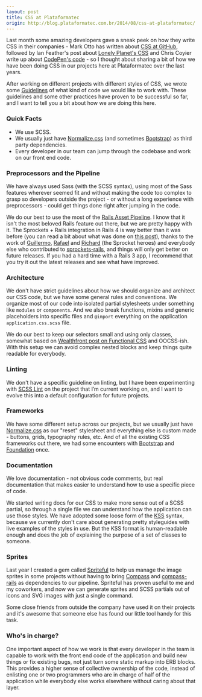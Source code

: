 ```yaml
---
layout: post
title: CSS at Plataformatec
origin: http://blog.plataformatec.com.br/2014/08/css-at-plataformatec/
---
```


Last month some amazing developers gave a sneak peek on how they write CSS in their companies - Mark Otto has written about [CSS at GitHub](http://markdotto.com/2014/07/23/githubs-css), followed by Ian Feather's post about [Lonely Planet's CSS](http://ianfeather.co.uk/css-at-lonely-planet/) and Chris Coyier write up about [CodePen's code](http://codepen.io/chriscoyier/blog/codepens-css) - so I thought about sharing a bit of how we have been doing CSS in our projects here at Plataformatec over the last years.

After working on different projects with different styles of CSS, we wrote some [Guidelines](http://guidelines.plataformatec.com.br/css.html) of what kind of code we would like to work with. These guidelines and some other practices have proven to be successful so far, and I want to tell you a bit about how we are doing this here.

### Quick Facts

* We use SCSS.
* We usually just have [Normalize.css](https://github.com/necolas/normalize.css/) (and sometimes [Bootstrap](http://getbootstrap.com)) as third party dependencies.
* Every developer in our team can jump through the codebase and work on our front end code.

### Preprocessors and the Pipeline

We have always used Sass (with the SCSS syntax), using most of the Sass features wherever seemed fit and without making the code too complex to grasp so developers outside the project - or without a long experience with preprocessors - could get things done right after jumping in the code.

We do our best to use the most of the [Rails Asset Pipeline](http://guides.rubyonrails.org/asset_pipeline.html). I know that it isn't the most beloved Rails feature out there, but we are pretty happy with it. The Sprockets + Rails integration in Rails 4 is way better than it was before (you can read a bit about what was done on [this post](http://yetimedia.tumblr.com/post/33320732456/moving-forward-with-the-rails-asset-pipeline)), thanks to the work of [Guillermo](https://github.com/guilleiguaran), [Rafael](https://github.com/rafaelfranca) and [Richard](https://github.com/schneems) (the Sprocket heroes) and everybody else who contributed to [sprockets-rails](https://github.com/rails/sprockets-rails/graphs/contributors), and things will only get better on future releases. If you had a hard time with a Rails 3 app, I recommend that you try it out the latest releases and see what have improved.

### Architecture

We don't have strict guidelines about how we should organize and architect our CSS code, but we have some general rules and conventions. We organize most of our code into isolated partial stylesheets under something like `modules` or `components`. And we also break functions, mixins and generic placeholders into specific files and `@import` everything on the application `application.css.scss` file.

We do our best to keep our selectors small and using only classes, somewhat based on [Wealthfront post on Functional CSS](http://eng.wealthfront.com/2013/08/functional-css-fcss.html) and OOCSS-ish. With this setup we can avoid complex nested blocks and keep things quite readable for everybody.

### Linting

We don't have a specific guideline on linting, but I have been experimenting with [SCSS Lint](https://github.com/causes/scss-lint) on the project that I’m current working on, and I want to evolve this into a default configuration for future projects.

### Frameworks

We have some different setup across our projects, but we usually just have [Normalize.css](https://github.com/necolas/normalize.css/) as our "reset" stylesheet and everything else is custom made - buttons, grids, typography rules, etc. And of all the existing CSS frameworks out there, we had some encounters with [Bootstrap](http://getbootstrap.com) and [Foundation](http://foundation.zurb.com) once.

### Documentation

We love documentation - not obvious code comments, but real documentation that makes easier to understand how to use a specific piece of code.

We started writing docs for our CSS to make more sense out of a SCSS partial, so through a single file we can understand how the application can use those styles. We have adopted some loose form of the [KSS](http://warpspire.com/kss/) syntax, because we currently don't care about generating pretty styleguides with live examples of the styles in use. But the KSS format is human-readable enough and does the job of explaining the purpose of a set of classes to someone.

### Sprites

Last year I created a gem called [Spriteful](http://github.com/lucasmazza/spriteful) to help us manage the image sprites in some projects without having to bring [Compass](http://compass-style.org) and [compass-rails](https://github.com/Compass/compass-rails) as dependencies to our pipeline. Spriteful has proven useful to me and my coworkers, and now we can generate sprites and SCSS partials out of icons and SVG images with just a single command.

Some close friends from outside the company have used it on their projects and it's awesome that someone else has found our little tool handy for this task.

### Who's in charge?

One important aspect of how we work is that every developer in the team is capable to work with the front end code of the application and build new things or fix existing bugs, not just turn some static markup into ERB blocks. This provides a higher sense of collective ownership of the code, instead of enlisting one or two programmers who are in charge of half of the application while everybody else works elsewhere without caring about that layer.
